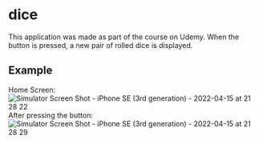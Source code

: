 # dice

This application was made as part of the course on Udemy. 
When the button is pressed, a new pair of rolled dice is displayed.

## Example


Home Screen:
![Simulator Screen Shot - iPhone SE (3rd generation) - 2022-04-15 at 21 28 22](https://user-images.githubusercontent.com/99369245/163609123-a70b471e-2684-4497-bd39-ea6f14582bdb.png)
After pressing the button:
![Simulator Screen Shot - iPhone SE (3rd generation) - 2022-04-15 at 21 28 29](https://user-images.githubusercontent.com/99369245/163609149-4584a745-adc4-4752-8fcb-022ca6dfe188.png)
